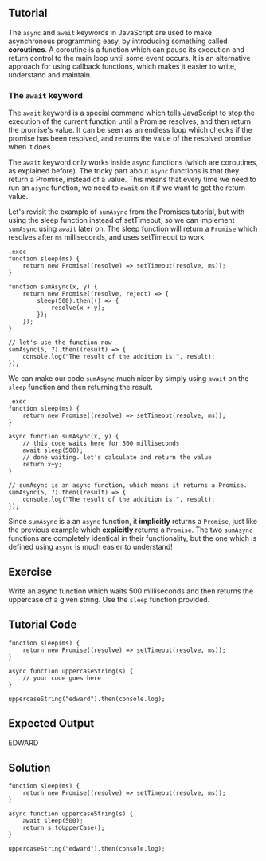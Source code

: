 Tutorial
--------

The `async` and `await` keywords in JavaScript are used to make asynchronous programming easy,
by introducing something called **coroutines**. A coroutine is a function which can pause
its execution and return control to the main loop until some event occurs. It is an alternative
approach for using callback functions, which makes it easier to write, understand and maintain.

### The `await` keyword

The `await` keyword is a special command which tells JavaScript to stop the execution of the
current function until a Promise resolves, and then return the promise's value. It can be
seen as an endless loop which checks if the promise has been resolved, and returns the value
of the resolved promise when it does.

The `await` keyword only works inside `async` functions (which are coroutines, as explained before).
The tricky part about `async` functions is that they return a Promise, instead of a value. This
means that every time we need to run an `async` function, we need to `await` on it if we want
to get the return value.

Let's revisit the example of `sumAsync` from the Promises tutorial, but with using the sleep
function instead of setTimeout, so we can implement `sumAsync` using `await` later on.
The sleep function will return a `Promise` which resolves after `ms` milliseconds, and uses
setTimeout to work.

    .exec
    function sleep(ms) {
        return new Promise((resolve) => setTimeout(resolve, ms));
    }

    function sumAsync(x, y) {
        return new Promise((resolve, reject) => {
            sleep(500).then(() => {
                resolve(x + y);
            });
        });
    }

    // let's use the function now
    sumAsync(5, 7).then((result) => {
        console.log("The result of the addition is:", result);
    });

We can make our code `sumAsync` much nicer by simply using `await` on the `sleep` function and then
returning the result.

    .exec
    function sleep(ms) {
        return new Promise((resolve) => setTimeout(resolve, ms));
    }

    async function sumAsync(x, y) {
        // this code waits here for 500 milliseconds
        await sleep(500);
        // done waiting. let's calculate and return the value
        return x+y;
    }

    // sumAsync is an async function, which means it returns a Promise.
    sumAsync(5, 7).then((result) => {
        console.log("The result of the addition is:", result);
    });

Since `sumAsync` is a an `async` function, it **implicitly** returns a `Promise`, just like
the previous example which **explicitly** returns a `Promise`. The two `sumAsync` functions
are completely identical in their functionality, but the one which is defined using `async`
is much easier to understand!

Exercise
--------

Write an async function which waits 500 milliseconds and then returns the uppercase
of a given string. Use the `sleep` function provided.

Tutorial Code
-------------
    function sleep(ms) {
        return new Promise((resolve) => setTimeout(resolve, ms));
    }

    async function uppercaseString(s) {
        // your code goes here
    }

    uppercaseString("edward").then(console.log);

Expected Output
---------------
EDWARD

Solution
--------
    function sleep(ms) {
        return new Promise((resolve) => setTimeout(resolve, ms));
    }

    async function uppercaseString(s) {
        await sleep(500);
        return s.toUpperCase();
    }

    uppercaseString("edward").then(console.log);
